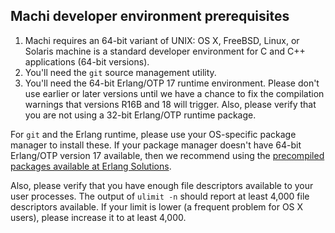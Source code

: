 ## Machi developer environment prerequisites

1. Machi requires an 64-bit variant of UNIX: OS X, FreeBSD, Linux, or
   Solaris machine is a standard developer environment for C and C++
   applications (64-bit versions).
2. You'll need the `git` source management utility.
3. You'll need the 64-bit Erlang/OTP 17 runtime environment.  Please
   don't use earlier or later versions until we have a chance to fix
   the compilation warnings that versions R16B and 18 will trigger.
   Also, please verify that you are not using a 32-bit Erlang/OTP
   runtime package.

For `git` and the Erlang runtime, please use your OS-specific
package manager to install these.  If your package manager doesn't
have 64-bit Erlang/OTP version 17 available, then we recommend using the
[precompiled packages available at Erlang Solutions](https://www.erlang-solutions.com/resources/download.html).

Also, please verify that you have enough file descriptors available to
your user processes.  The output of `ulimit -n` should report at least
4,000 file descriptors available.  If your limit is lower (a frequent
problem for OS X users), please increase it to at least 4,000.
